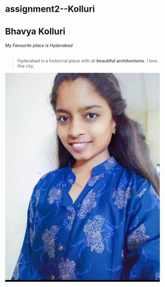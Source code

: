 # assignment2--Kolluri
# Bhavya Kolluri
###### My Favourite place is Hyderabad
> Hyderabad is a historical place with all **beautiful architectures**.
> I love this city.

![MY PIC](https://github.com/BhavyaKolluri/assignment2--Kolluri/blob/main/MY.JPG)
